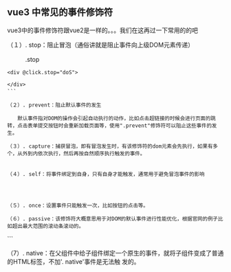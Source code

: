 ## vue3 中常见的事件修饰符

vue3中的事件修饰符跟vue2是一样的。。。我们在这再过一下常用的的吧


（１）. stop：阻止冒泡（通俗讲就是阻止事件向上级DOM元素传递）

　　　.stop

```
<div @click.stop="doS">

</div>
```　

（２）. prevent：阻止默认事件的发生

　　默认事件指对DOM的操作会引起自动执行的动作，比如点击超链接的时候会进行页面的跳转，点击表单提交按钮时会重新加载页面等，使用".prevent"修饰符可以阻止这些事件的发生。

（３）. capture：捕获冒泡，即有冒泡发生时，有该修饰符的dom元素会先执行，如果有多个，从外到内依次执行，然后再按自然顺序执行触发的事件。

　　　
（４）. self：将事件绑定到自身，只有自身才能触发，通常用于避免冒泡事件的影响

             


（５）. once：设置事件只能触发一次，比如按钮的点击等。

（６）. passive：该修饰符大概意思用于对DOM的默认事件进行性能优化，根据官网的例子比如超出最大范围的滚动条滚动的。
```
<div @scroll.passive="doS"></div>
```

 （7）. native：在父组件中给子组件绑定一个原生的事件，就将子组件变成了普通的HTML标签，不加'. native'事件是无法触 发的。
